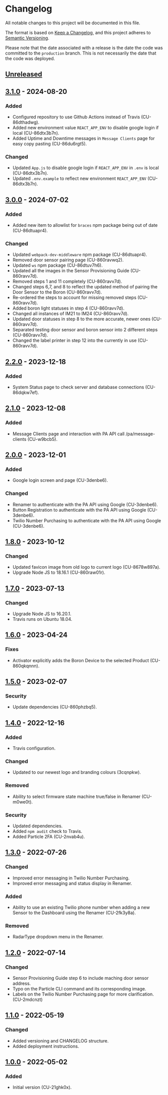 # Changelog

All notable changes to this project will be documented in this file.

The format is based on [Keep a Changelog](https://keepachangelog.com/en/1.0.0/),
and this project adheres to [Semantic Versioning](https://semver.org/spec/v2.0.0.html).

Please note that the date associated with a release is the date the code
was committed to the `production` branch. This is not necessarily the date that
the code was deployed.

## [Unreleased]

## [3.1.0] - 2024-08-20

### Added

- Configured repository to use Github Actions instead of Travis (CU-86dthadwg).
- Added new environment value `REACT_APP_ENV` to disable google login if local (CU-86dtx3b7n).
- Added Uptime and Downtime messages in `Message Clients` page for easy copy pasting (CU-86du6rgt5).

### Changed

- Updated `App.js` to disable google login if `REACT_APP_ENV` in `.env` is local (CU-86dtx3b7n).
- Updated `.env.example` to reflect new environment `REACT_APP_ENV` (CU-86dtx3b7n).

## [3.0.0] - 2024-07-02

### Added

- Added new item to allowlist for `braces` npm package being out of date (CU-86dtuapr4).

### Changed

- Updated `webpack-dev-middleware` npm package (CU-86dtuapr4).
- Removed door sensor pairing page (CU-860ravwq2).
- Updated `ws` npm package (CU-86dtuv7h6).
- Updated all the images in the Sensor Provisioning Guide (CU-860ravv7d).
- Removed steps 1 and 11 completely (CU-860ravv7d).
- Changed steps 6,7, and 8 to reflect the updated method of pairing the Door Sensor to the Boron (CU-860ravv7d).
- Re-ordered the steps to account for missing removed steps (CU-860ravv7d).
- Added boron light statuses in step 4 (CU-860ravv7d).
- Changed all instances of IM21 to IM24 (CU-860ravv7d).
- Updated door statuses in step 8 to the more accurate, newer ones (CU-860ravv7d).
- Separated testing door sensor and boron sensor into 2 different steps (CU-860ravv7d).
- Changed the label printer in step 12 into the currently in use (CU-860ravv7d).

## [2.2.0] - 2023-12-18

### Added

- System Status page to check server and database connections (CU-86dqkw7ef).

## [2.1.0] - 2023-12-08

### Added

- Message Clients page and interaction with PA API call /pa/message-clients (CU-w9bcb5).

## [2.0.0] - 2023-12-01

### Added

- Google login screen and page (CU-3denbe6).

### Changed

- Renamer to authenticate with the PA API using Google (CU-3denbe6).
- Button Registration to authenticate with the PA API using Google (CU-3denbe6).
- Twilio Number Purchasing to authenticate with the PA API using Google (CU-3denbe6).

## [1.8.0] - 2023-10-12

### Changed

- Updated favicon image from old logo to current logo (CU-8678w897a).
- Upgrade Node JS to 18.16.1 (CU-860raw01r).

## [1.7.0] - 2023-07-13

### Changed

- Upgrade Node JS to 16.20.1.
- Travis runs on Ubuntu 18.04.

## [1.6.0] - 2023-04-24

### Fixes

- Activator explicitly adds the Boron Device to the selected Product (CU-860qkqnnn).

## [1.5.0] - 2023-02-07

### Security

- Update dependencies (CU-860phzbq5).

## [1.4.0] - 2022-12-16

### Added

- Travis configuration.

### Changed

- Updated to our newest logo and branding colours (3cqnpkw).

### Removed

- Ability to select firmware state machine true/false in Renamer (CU-m0we0t).

### Security

- Updated dependencies.
- Added `npm audit` check to Travis.
- Added Particle 2FA (CU-2nvab4u).

## [1.3.0] - 2022-07-26

### Changed

- Improved error messaging in Twilio Number Purchasing.
- Improved error messaging and status display in Renamer.

### Added

- Ability to use an existing Twilio phone number when adding a new Sensor to the Dashboard using the Renamer (CU-2fk3y8a).

### Removed

- RadarType dropdown menu in the Renamer.

## [1.2.0] - 2022-07-14

### Changed

- Sensor Provisioning Guide step 6 to include maching door sensor address.
- Typo on the Particle CLI command and its corresponding image.
- Labels on the Twilio Number Purchasing page for more clarification. (CU-2mdcnzt)

## [1.1.0] - 2022-05-19

### Changed

- Added versioning and CHANGELOG structure.
- Added deployment instructions.

## [1.0.0] - 2022-05-02

### Added

- Initial version (CU-21ghk0x).

[unreleased]: https://github.com/bravetechnologycoop/particle-accelerator/compare/v3.1.0...HEAD
[3.1.0]: https://github.com/bravetechnologycoop/particle-accelerator/compare/v3.0.0...v3.1.0
[3.0.0]: https://github.com/bravetechnologycoop/particle-accelerator/compare/v2.2.0...v3.0.0
[2.2.0]: https://github.com/bravetechnologycoop/particle-accelerator/compare/v2.1.0...v2.2.0
[2.1.0]: https://github.com/bravetechnologycoop/particle-accelerator/compare/v2.0.0...v2.1.0
[2.0.0]: https://github.com/bravetechnologycoop/particle-accelerator/compare/v1.8.0...v2.0.0
[1.8.0]: https://github.com/bravetechnologycoop/particle-accelerator/compare/v1.7.0...v1.8.0
[1.7.0]: https://github.com/bravetechnologycoop/particle-accelerator/compare/v1.6.0...v1.7.0
[1.6.0]: https://github.com/bravetechnologycoop/particle-accelerator/compare/v1.5.0...v1.6.0
[1.5.0]: https://github.com/bravetechnologycoop/particle-accelerator/compare/v1.4.0...v1.5.0
[1.4.0]: https://github.com/bravetechnologycoop/particle-accelerator/compare/v1.3.0...v1.4.0
[1.3.0]: https://github.com/bravetechnologycoop/particle-accelerator/compare/v1.2.0...v1.3.0
[1.2.0]: https://github.com/bravetechnologycoop/particle-accelerator/compare/v1.1.0...v1.2.0
[1.1.0]: https://github.com/bravetechnologycoop/particle-accelerator/compare/v1.0.0...v1.1.0
[1.0.0]: https://github.com/bravetechnologycoop/BraveSensor/releases/tag/v1.0.0

